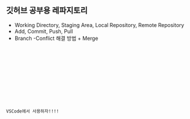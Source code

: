 ## 깃허브 공부용 레파지토리


- Working Directory, Staging Area, Local Repository, Remote Repository
- Add, Commit, Push, Pull
- Branch
-Conflict 해결 방법 + Merge

<code>
<!DOCTYPE html>
<html lang="en">
<head>
  <meta charset="UTF-8">
  <meta name="viewport" content="width=device-width, initial-scale=1.0">

  <title>이건 새로운 기능!!</title>
</head>
<body>
  <p>VSCode에서 사용하자!!!!</p>
</body>
</html>
</code>
